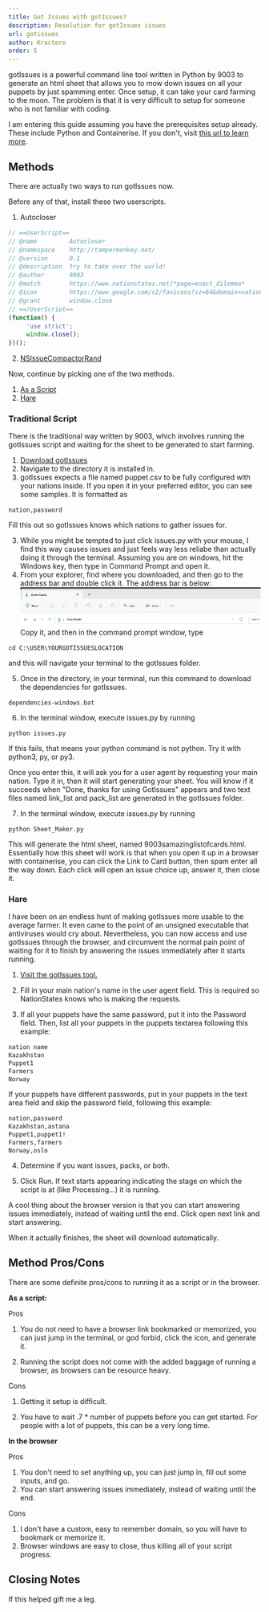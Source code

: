 ```yaml
---
title: Got Issues with gotIssues?
description: Resolution for gotIssues issues
url: gotissues
author: Kractero
order: 5
---
```

gotIssues is a powerful command line tool written in Python by 9003 to generate an html sheet that allows you to mow down issues on all your puppets by just spamming enter. Once setup, it can take your card farming to the moon. The problem is that it is very difficult to setup for someone who is not familiar with coding.

I am entering this guide assuming you have the prerequisites setup already. These include Python and Containerise. If you don't, visit [this url to learn more](/guides/prereqs).

## Methods
There are actually two ways to run gotIssues now.

Before any of that, install these two userscripts.
1. Autocloser
```js
// ==UserScript==
// @name         Autocloser
// @namespace    http://tampermonkey.net/
// @version      0.1
// @description  try to take over the world!
// @author       9003
// @match        https://www.nationstates.net/*page=enact_dilemma*
// @icon         https://www.google.com/s2/favicons?sz=64&domain=nationstates.net//
// @grant        window.close
// ==/UserScript==
(function() {
     'use strict';
     window.close();
})();
```

2. <a href="https://raw.githubusercontent.com/jmikk/gotIssues/master/NsIssueCompactorRand.js" rel="noopener noreferrer" target="_blank">NSIssueCompactorRand</a>

Now, continue by picking one of the two methods.

1. [As a Script](#traditional)
2. [Hare](#browser)

### <a id="traditional" name="traditional"></a> Traditional Script
There is the traditional way written by 9003, which involves running the gotIssues script and waiting for the sheet to be generated to start farming. 

1. <a href="https://github.com/jmikk/gotIssues/archive/refs/heads/master.zip" rel="noopener noreferrer" target="_blank">Download gotIssues</a>
2. Navigate to the directory it is installed in.
2. gotIssues expects a file named puppet.csv to be fully configured with your nations inside. If you open it in your preferred editor, you can see some samples. It is formatted as
```
nation,password
```

Fill this out so gotIssues knows which nations to gather issues for.

3. While you might be tempted to just click issues.py with your mouse, I find this way causes issues and just feels way less reliabe than actually doing it through the terminal. Assuming you are on windows, hit the Windows key, then type in Command Prompt and open it.
4. From your explorer, find where you downloaded, and then go to the address bar and double click it. The address bar is below:
![address bar](https://raw.githubusercontent.com/Kractero/cards-resources/main/static/addressbar.png) Copy it, and then in the command prompt window, type
```
cd C:\USER\YOURGOTISSUESLOCATION
```
and this will navigate your terminal to the gotIssues folder.

5. Once in the directory, in your terminal, run this command to download the dependencies for gotIssues.
```
dependencies-windows.bat
```
6. In the terminal window, execute issues.py by running
```
python issues.py
```
If this fails, that means your python command is not python. Try it with python3, py, or py3.

Once you enter this, it will ask you for a user agent by requesting your main nation. Type it in, then it will start generating your sheet. You will know if it succeeds when "Done, thanks for using GotIssues" appears and two text files named link_list and pack_list are generated in the gotIssues folder.

7. In the terminal window, execute issues.py by running
```
python Sheet_Maker.py
```
This will generate the html sheet, named 9003samazinglistofcards.html. Essentially how this sheet will work is that when you open it up in a browser with containerise, you can click the Link to Card button, then spam enter all the way down. Each click will open an issue choice up, answer it, then close it.

### <a id="browser" name="browser"></a> Hare
I have been on an endless hunt of making gotIssues more usable to the average farmer. It even came to the point of an unsigned executable that antiviruses would cry about. Nevertheless, you can now access and use gotIssues through the browser, and circumvent the normal pain point of waiting for it to finish by answering the issues immediately after it starts running.

1. <a href="https://hare.vercel.app/tools/gotissues/" rel="noopener noreferrer" target="_blank">Visit the gotIssues tool.</a> 

2. Fill in your main nation's name in the user agent field. This is required so NationStates knows who is making the requests.

3. If all your puppets have the same password, put it into the Password field. Then, list all your puppets in the puppets textarea following this example:
```
nation name
Kazakhstan
Puppet1
Farmers
Norway
```

If your puppets have different passwords, put in your puppets in the text area field and skip the password field, following this example:
```
nation,password
Kazakhstan,astana
Puppet1,puppet1!
Farmers,farmers
Norway,oslo
```

4. Determine if you want issues, packs, or both.

5. Click Run. If text starts appearing indicating the stage on which the script is at (like Processing...) it is running.

A cool thing about the browser version is that you can start answering issues immediately, instead of waiting until the end. Click open next link and start answering.

When it actually finishes, the sheet will download automatically.

## Method Pros/Cons
There are some definite pros/cons to running it as a script or in the browser.

**As a script:**

Pros
1. You do not need to have a browser link bookmarked or memorized, you can just jump in the terminal, or god forbid, click the icon, and generate it.

2. Running the script does not come with the added baggage of running a browser, as browsers can be resource heavy.

Cons
1. Getting it setup is difficult.

2. You have to wait .7 * number of puppets before you can get started. For people with a lot of puppets, this can be a very long time.

**In the browser**

Pros
1. You don't need to set anything up, you can just jump in, fill out some inputs, and go.
2. You can start answering issues immediately, instead of waiting until the end.

Cons
1. I don't have a custom, easy to remember domain, so you will have to bookmark or memorize it.
2. Browser windows are easy to close, thus killing all of your script progress.

## Closing Notes
If this helped gift me a leg.

<style>
	pre {
		white-space: pre-wrap;
	}
</style>
